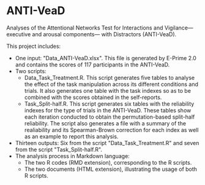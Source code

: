 # ANTI-VeaD

Analyses of the Attentional Networks Test for Interactions and Vigilance—executive and arousal components— with Distractors (ANTI-VeaD).

This project includes:
- One input: "Data_ANTI-VeaD.xlsx". This file is generated by E-Prime 2.0 and contains the scores of 117 participants in the ANTI-VeaD.
- Two scripts: 
  - Data_Task_Treatment.R. This script generates five tables to analyse the effect of the task manipulation across its different conditions and trials. It also generates one table with the task indexes so as to be combined with the scores obtained in the self-reports.
  - Task_Split-half.R. This script generates six tables with the reliability indexes for the type of trials in the ANTI-VeaD. These tables show each iteration conducted to obtain the permutation-based split-half reliability. The script also generates a file with a summary of the realiability and its Spearman-Brown correction for each index as well as an example to report this analysis.
- Thirteen outputs: Six from the script "Data_Task_Treatment.R" and seven from the script "Task_Split-half.R".
- The analysis process in Markdown language:
  - The two R codes (RMD extension), corresponding to the R scripts.
  - The two documents (HTML extension), illustrating the usage of both R scripts.
